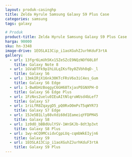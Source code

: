 ```yaml
---
layout: produk-casinghp
title: Zelda Hyrule Samsung Galaxy S9 Plus Case
categories: samsung
tags: galaxy

# Produk
product-title: Zelda Hyrule Samsung Galaxy S9 Plus Case
harga: 90000
sku: hn-3348
image-drive: 1EOSLA13Cip_i1aoXGuhZJurhKduF3rtA
gallery:
  - url: 13fgr6LmUh5Kx15ZeSZcE9NQzNOf60L8f
    title: Galaxy Note 8
  - url: 1GVaDTFk9p1hLULqIKsfby0ZVbh8qD-_l
    title: Galaxy S6
  - url: 13mkIRjX16nk30KTcFRsV6o3iC4es_Gum
    title: Galaxy S6 Edge
  - url: 1-BwAbHzBoqgyC6GH68TxjasPEGNXPH-O
    title: Galaxy S6 Edge Plus
  - url: 1FzNxs2uelu0IEuAItNlqruWUsd4bLef7
    title: Galaxy S7
  - url: 1riLfR8ZqaygD5_pQ0RxO0mPsT5qWYR73
    title: Galaxy S7 Edge
  - url: 15Je5B1Lly88vXdi60d1EameiqYFDPM45
    title: Galaxy S8
  - url: 1z0dO_bBBdUulYSV-1WnSKJb-8dt3p3xt
    title: Galaxy S8 Plus
  - url: 1wy-mCQ9MCsidvCgpLUq-cqmbWkEIyjn6
    title: Galaxy S9
  - url: 1EOSLA13Cip_i1aoXGuhZJurhKduF3rtA
    title: Galaxy S9 Plus
---
```

